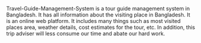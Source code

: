 Travel-Guide-Management-System is a tour guide management system in Bangladesh.  It has all information about the visiting place in Bangladesh. It is an online web platform. It includes many things such as most visited places area, weather details, cost estimates for the tour, etc. In addition, this trip adviser will less consume our time and abate our hard work.
